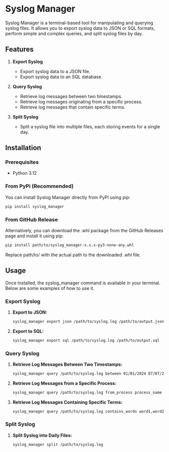 # Syslog Manager

Syslog Manager is a terminal-based tool for manipulating and querying syslog files. It allows you to export syslog data to JSON or SQL formats, perform simple and complex queries, and split syslog files by day.

## Features

1. **Export Syslog**
   - Export syslog data to a JSON file.
   - Export syslog data to an SQL database.

2. **Query Syslog**
   - Retrieve log messages between two timestamps.
   - Retrieve log messages originating from a specific process.
   - Retrieve log messages that contain specific terms.

3. **Split Syslog**
   - Split a syslog file into multiple files, each storing events for a single day.

## Installation

### Prerequisites

- Python 3.12

### From PyPi (Recommended)
You can install Syslog Manager directly from PyPI using pip:

   ```bash
   pip install syslog_manager
   ```

### From GitHub Release
Alternatively, you can download the .whl package from the GitHub Releases page and install it using pip:

   ```bash
   pip install path/to/syslog_manager-x.x.x-py3-none-any.whl
   ```
Replace path/to/ with the actual path to the downloaded .whl file.

## Usage

Once installed, the syslog_manager command is available in your terminal. Below are some examples of how to use it.

### Export Syslog

1. **Export to JSON:**

   ```bash
   syslog_manager export json /path/to/syslog.log /path/to/output.json
   ```
   
2. **Export to SQL:**

   ```bash
   syslog_manager export sql /path/to/syslog.log /path/to/output.sql
   ```
   
### Query Syslog

1. **Retrieve Log Messages Between Two Timestamps:**

   ```bash
   syslog_manager query /path/to/syslog.log between 01/01/2024 07/07/2024
   ```
   
2. **Retrieve Log Messages from a Specific Process:**

   ```bash
   syslog_manager query /path/to/syslog.log from_process process_name
   ```
   
3. **Retrieve Log Messages Containing Specific Terms:**

   ```bash
   syslog_manager query /path/to/syslog.log contains_words word1,word2,word3
   ```
   
### Split Syslog

1. **Split Syslog into Daily Files:**

   ```bash
   syslog_manager split /path/to/syslog.log
   ```